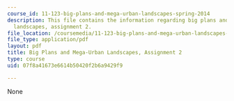 ```yaml
---
course_id: 11-123-big-plans-and-mega-urban-landscapes-spring-2014
description: This file contains the information regarding big plans and mega-urban
  landscapes, assignment 2.
file_location: /coursemedia/11-123-big-plans-and-mega-urban-landscapes-spring-2014/07f8a41673e6614b50420f2b6a9429f9_MIT11_123S14_assignment2.pdf
file_type: application/pdf
layout: pdf
title: Big Plans and Mega-Urban Landscapes, Assignment 2
type: course
uid: 07f8a41673e6614b50420f2b6a9429f9

---
```

None